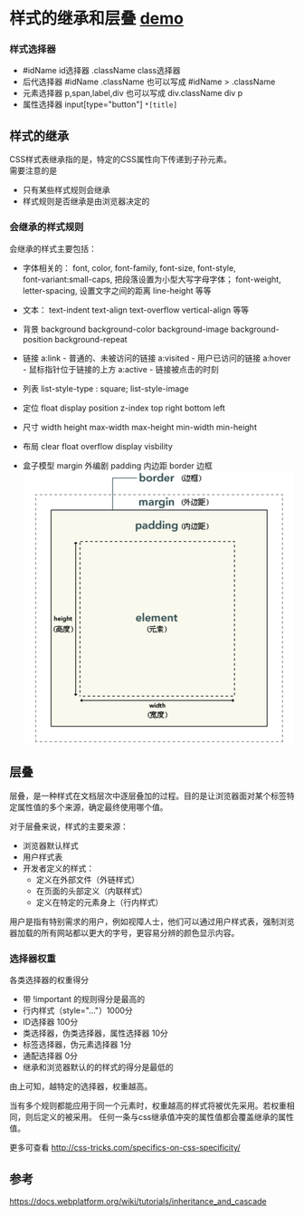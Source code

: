 # 样式的继承和层叠 [demo](demo/demo.html)

### 样式选择器
* #idName id选择器  .className  class选择器  
* 后代选择器  #idName .className 也可以写成 #idName > .className
* 元素选择器  p,span,label,div 也可以写成  div.className  div p
* 属性选择器  input[type="button"]  `*[title]`

## 样式的继承
CSS样式表继承指的是，特定的CSS属性向下传递到子孙元素。    
需要注意的是
* 只有某些样式规则会继承
* 样式规则是否继承是由浏览器决定的

### 会继承的样式规则
会继承的样式主要包括：
* 字体相关的：
	font,
	color,
	font-family,
	font-size,
	font-style,   
	font-variant:small-caps,   把段落设置为小型大写字母字体；
	font-weight,
	letter-spacing,      设置文字之间的距离
	line-height
	等等
* 文本：
	text-indent
	text-align
	text-overflow
	vertical-align
	等等
* 背景
	background
	background-color
	background-image
	background-position
	background-repeat
* 链接
	a:link - 普通的、未被访问的链接
	a:visited - 用户已访问的链接
	a:hover - 鼠标指针位于链接的上方
	a:active - 链接被点击的时刻
* 列表
	list-style-type : square;
	list-style-image

* 定位
	float
	display
	position
	z-index
	top
	right
	bottom
	left
* 尺寸
	width
	height
	max-width
	max-height
	min-width
	min-height
* 布局
	clear
	float
	overflow
	display
	visbility
* 盒子模型
	margin 外编剧
	padding 内边距
  border 边框
![盒子模型](box.png)

## 层叠
层叠，是一种样式在文档层次中逐层叠加的过程。目的是让浏览器面对某个标签特定属性值的多个来源，确定最终使用哪个值。

对于层叠来说，样式的主要来源：
* 浏览器默认样式
* 用户样式表
* 开发者定义的样式：
	* 定义在外部文件（外链样式）
	* 在页面的头部定义（内联样式）
	* 定义在特定的元素身上（行内样式）

用户是指有特别需求的用户，例如视障人士，他们可以通过用户样式表，强制浏览器加载的所有网站都以更大的字号，更容易分辨的颜色显示内容。


### 选择器权重
各类选择器的权重得分
* 带 !important 的规则得分是最高的
* 行内样式（style="..."）1000分
* ID选择器 100分
* 类选择器，伪类选择器，属性选择器 10分
* 标签选择器，伪元素选择器 1分
* 通配选择器 0分
* 继承和浏览器默认的的样式的得分是最低的

由上可知，越特定的选择器，权重越高。

当有多个规则都能应用于同一个元素时，权重越高的样式将被优先采用。若权重相同，则后定义的被采用。
任何一条与css继承值冲突的属性值都会覆盖继承的属性值。

更多可查看 http://css-tricks.com/specifics-on-css-specificity/

## 参考
https://docs.webplatform.org/wiki/tutorials/inheritance_and_cascade
